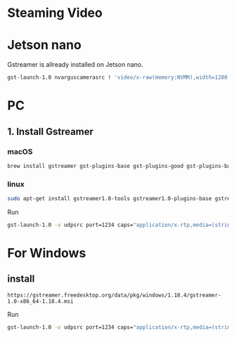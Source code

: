 # Steaming Video

# Jetson nano

Gstreamer is allready installed on Jetson nano. 
```bash
gst-launch-1.0 nvarguscamerasrc ! 'video/x-raw(memory:NVMM),width=1280,height=720,framerate=30/1' ! nvv4l2h264enc bitrate=4000000 ! rtph264pay config-interval=1 ! udpsink host=<PC-ip-address> port=1234
```




# PC

## 1. Install Gstreamer
### macOS
```bash 
brew install gstreamer gst-plugins-base gst-plugins-good gst-plugins-bad gst-plugins-ugly
``` 
### linux
```bash
sudo apt-get install gstreamer1.0-tools gstreamer1.0-plugins-base gstreamer1.0-plugins-good gstreamer1.0-plugins-bad gstreamer1.0-plugins-ugly gstreamer1.0-libav
```

Run 
```bash
gst-launch-1.0 -v udpsrc port=1234 caps="application/x-rtp,media=(string)video,clock-rate=(int)90000,encoding-name=(string)H264,payload=(int)96" ! rtph264depay ! decodebin ! autovideosink
```

# For Windows
## install
```
https://gstreamer.freedesktop.org/data/pkg/windows/1.18.4/gstreamer-1.0-x86_64-1.18.4.msi
```
Run
```bash
gst-launch-1.0 -v udpsrc port=1234 caps="application/x-rtp,media=(string)video,clock-rate=(int)90000,encoding-name=(string)H264,payload=(int)96" ! rtph264depay ! decodebin ! autovideosin
```

